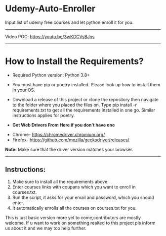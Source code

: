 # Udemy-Auto-Enroller
Input list of udemy free courses and let python enroll it for you. 

---
Video POC:
https://youtu.be/3wKDCVsBJns


---

# How to Install the Requirements?

* Required Python version: Python 3.8+

* You must have pip or poetry installed. Please look up how to install them in your OS.

* Download a release of this project or clone the repository then navigate to the folder where you placed the files on. Type pip install -r requirements.txt to get all the requirements installed in one go. Similar instructions applies for poetry.

- **Get Web Drivers From Here if you don't have one**
* Chrome- https://chromedriver.chromium.org/
* Firefox- https://github.com/mozilla/geckodriver/releases/

**Note:** Make sure that the driver version matches your browser.

---

## Instructions:

1. Make sure to install all the requirements above.
2. Enter courses links with coupans which you want to enroll in courses.txt.
3. Run the script, it asks for your email and password, which you should enter.
4. It automatically enrolls all the courses on courses.txt for you. 

This is just basic version more yet to come,contributors are mostly welcome. If u want to work on something realted to this project pls inform us about it and we may too help further.
